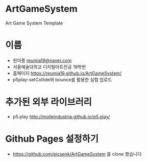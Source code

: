 # ArtGameSystem
Art Game System Template
# 이름
 * 원아름 <reumia19@naver.com>
 * 서울예술대학교 디지털아트전공 19학번 
 * 홈페이지 https://reumia19.github.io/ArtGameSystem/
 * p5play-setCollide와 bounce를 활용한 실험 업로드 
 
# 추가된 외부 라이브러리
 * p5.play <http://molleindustria.github.io/p5.play/>

# Github Pages 설정하기
 * https://github.com/picxenk/ArtGameSystem 를 clone 했습니다
